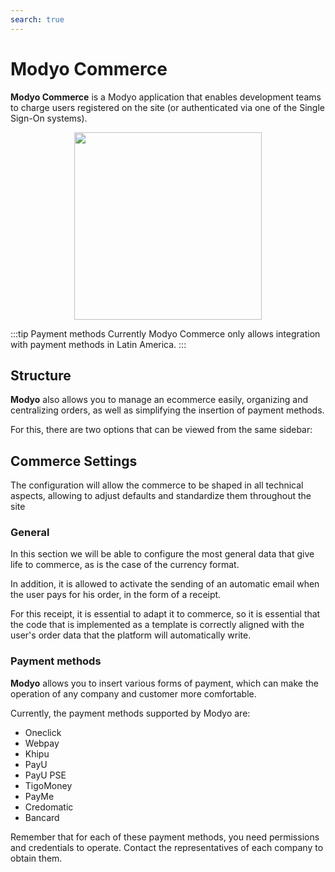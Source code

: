 ```yaml
---
search: true
---
```


# Modyo Commerce
**Modyo Commerce** is a Modyo application that enables development teams to charge users registered on the site (or authenticated via one of the Single Sign-On systems).

<img src="/assets/img/commerce/header.jpg" style="margin: auto; width: 300px; display: block;">

:::tip Payment methods
Currently Modyo Commerce only allows integration with payment methods in Latin America.
:::

## Structure

**Modyo** also allows you to manage an ecommerce easily, organizing and centralizing orders, as well as simplifying the insertion of payment methods.

For this, there are two options that can be viewed from the same sidebar:

## Commerce Settings

The configuration will allow the commerce to be shaped in all technical aspects, allowing to adjust defaults and standardize them throughout the site

### General

In this section we will be able to configure the most general data that give life to commerce, as is the case of the currency format.

In addition, it is allowed to activate the sending of an automatic email when the user pays for his order, in the form of a receipt.

For this receipt, it is essential to adapt it to commerce, so it is essential that the code that is implemented as a template is correctly aligned with the user's order data that the platform will automatically write.

### Payment methods

**Modyo** allows you to insert various forms of payment, which can make the operation of any company and customer more comfortable.

Currently, the payment methods supported by Modyo are:

- Oneclick
- Webpay
- Khipu
- PayU
- PayU PSE
- TigoMoney
- PayMe
- Credomatic
- Bancard

Remember that for each of these payment methods, you need permissions and credentials to operate. Contact the representatives of each company to obtain them.
